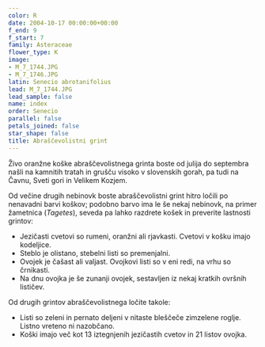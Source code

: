 ```yaml
---
color: R
date: 2004-10-17 00:00:00+00:00
f_end: 9
f_start: 7
family: Asteraceae
flower_type: K
image:
- M_7_1744.JPG
- M_7_1746.JPG
latin: Senecio abrotanifolius
lead: M_7_1744.JPG
lead_sample: false
name: index
order: Senecio
parallel: false
petals_joined: false
star_shape: false
title: Abraščevolistni grint
---
```

Živo oranžne koške abraščevolistnega grinta boste od julija do septembra našli na kamnitih tratah in grušču visoko v slovenskih gorah, pa tudi na Čavnu, Sveti gori in Velikem Kozjem.

Od večine drugih nebinovk boste abraščevolistni grint hitro ločili po nenavadni barvi koškov; podobno barvo ima le še nekaj nebinovk, na primer žametnica (*Tagetes*), seveda pa lahko razdrete košek in preverite lastnosti grintov:

-   Jezičasti cvetovi so rumeni, oranžni ali rjavkasti. Cvetovi v košku imajo kodeljice.
-   Steblo je olistano, stebelni listi so premenjalni.
-   Ovojek je čašast ali valjast. Ovojkovi listi so v eni redi, na vrhu so črnikasti.
-   Na dnu ovojka je še zunanji ovojek, sestavljen iz nekaj kratkih ovršnih lističev.

Od drugih grintov abraščevolistnega ločite takole:

-   Listi so zeleni in pernato deljeni v nitaste bleščeče zimzelene roglje. Listno vreteno ni nazobčano.
-   Koški imajo več kot 13 iztegnjenih jezičastih cvetov in 21 listov ovojka.
